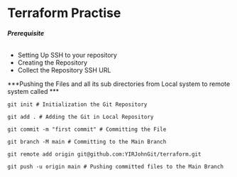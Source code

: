 # Terraform Practise

###### ***Prerequisite***
- Setting Up SSH to your repository
- Creating the Repository
- Collect the Repository SSH URL

***Pushing the Files and all its sub directories from Local system to remote system called <terraform> ***
```
git init # Initialization the Git Repository
```
```
git add . # Adding the Git in Local Repository
```
```
git commit -m "first commit" # Committing the File
```
```
git branch -M main # Committing to the Main Branch
```
```
git remote add origin git@github.com:YIRJohnGit/terraform.git
```
```
git push -u origin main # Pushing committed files to the Main Branch
```
